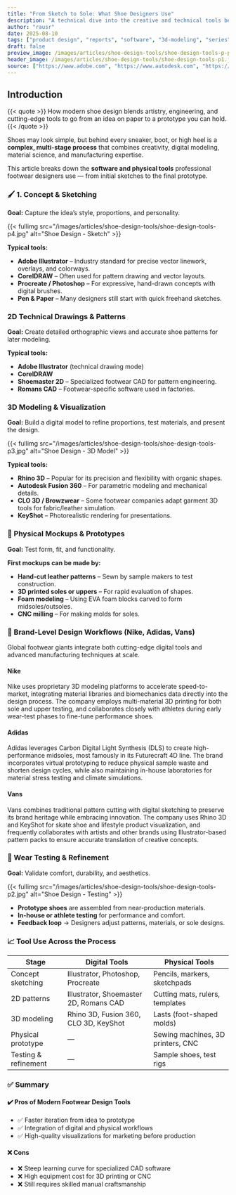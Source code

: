 ```yaml
---
title: "From Sketch to Sole: What Shoe Designers Use"
description: "A technical dive into the creative and technical tools behind modern footwear design — from concept sketches to final prototypes."
author: "rausr"
date: 2025-08-10
tags: ["product design", "reports", "software", "3d-modeling", "series"]
draft: false
preview_image: /images/articles/shoe-design-tools/shoe-design-tools-p-preview.jpg
header_image: /images/articles/shoe-design-tools/shoe-design-tools-p1.jpg
source: ["https://www.adobe.com", "https://www.autodesk.com", "https://www.rhino3d.com", "https://www.coreldraw.com", "https://www.shoeinfonet.com"]
---
```


## Introduction

{{< quote >}}
How modern shoe design blends artistry, engineering, and cutting-edge tools to go from an idea on paper to a prototype you can hold.
{{< /quote >}}

Shoes may look simple, but behind every sneaker, boot, or high heel is a **complex, multi-stage process** that combines creativity, digital modeling, material science, and manufacturing expertise.

This article breaks down the **software and physical tools** professional footwear designers use — from initial sketches to the final prototype.


### 🖌️ 1. Concept & Sketching

**Goal:** Capture the idea’s style, proportions, and personality.

{{< fullimg src="/images/articles/shoe-design-tools/shoe-design-tools-p4.jpg" alt="Shoe Design - Sketch" >}}

**Typical tools:**
- **Adobe Illustrator** – Industry standard for precise vector linework, overlays, and colorways.
- **CorelDRAW** – Often used for pattern drawing and vector layouts.
- **Procreate / Photoshop** – For expressive, hand-drawn concepts with digital brushes.
- **Pen & Paper** – Many designers still start with quick freehand sketches.

### 2D Technical Drawings & Patterns

**Goal:** Create detailed orthographic views and accurate shoe patterns for later modeling.

**Typical tools:**
- **Adobe Illustrator** (technical drawing mode)
- **CorelDRAW**
- **Shoemaster 2D** – Specialized footwear CAD for pattern engineering.
- **Romans CAD** – Footwear-specific software used in factories.


### 3D Modeling & Visualization

**Goal:** Build a digital model to refine proportions, test materials, and present the design.

{{< fullimg src="/images/articles/shoe-design-tools/shoe-design-tools-p3.jpg" alt="Shoe Design - 3D Model" >}}

**Typical tools:**
- **Rhino 3D** – Popular for its precision and flexibility with organic shapes.
- **Autodesk Fusion 360** – For parametric modeling and mechanical details.
- **CLO 3D / Browzwear** – Some footwear companies adapt garment 3D tools for fabric/leather simulation.
- **KeyShot** – Photorealistic rendering for presentations.


### 🧵 Physical Mockups & Prototypes

**Goal:** Test form, fit, and functionality.

**First mockups can be made by:**
- **Hand-cut leather patterns** – Sewn by sample makers to test construction.
- **3D printed soles or uppers** – For rapid evaluation of shapes.
- **Foam modeling** – Using EVA foam blocks carved to form midsoles/outsoles.
- **CNC milling** – For making molds for soles.


### 🏢 Brand-Level Design Workflows (Nike, Adidas, Vans)

Global footwear giants integrate both cutting-edge digital tools and advanced manufacturing techniques at scale.

#### Nike
Nike uses proprietary 3D modeling platforms to accelerate speed-to-market, integrating material libraries and biomechanics data directly into the design process. The company employs multi-material 3D printing for both sole and upper testing, and collaborates closely with athletes during early wear-test phases to fine-tune performance shoes.

#### Adidas
Adidas leverages Carbon Digital Light Synthesis (DLS) to create high-performance midsoles, most famously in its Futurecraft 4D line. The brand incorporates virtual prototyping to reduce physical sample waste and shorten design cycles, while also maintaining in-house laboratories for material stress testing and climate simulations.

#### Vans
Vans combines traditional pattern cutting with digital sketching to preserve its brand heritage while embracing innovation. The company uses Rhino 3D and KeyShot for skate shoe and lifestyle product visualization, and frequently collaborates with artists and other brands using Illustrator-based pattern packs to ensure accurate translation of creative concepts.

### 🥾 Wear Testing & Refinement

**Goal:** Validate comfort, durability, and aesthetics.

{{< fullimg src="/images/articles/shoe-design-tools/shoe-design-tools-p2.jpg" alt="Shoe Design - Testing" >}}

- **Prototype shoes** are assembled from near-production materials.
- **In-house or athlete testing** for performance and comfort.
- **Feedback loop** → Designers adjust patterns, materials, or sole designs.


### 📈 Tool Use Across the Process

| Stage                     | Digital Tools                                   | Physical Tools                  |
|---------------------------|-------------------------------------------------|----------------------------------|
| Concept sketching         | Illustrator, Photoshop, Procreate               | Pencils, markers, sketchpads     |
| 2D patterns               | Illustrator, Shoemaster 2D, Romans CAD           | Cutting mats, rulers, templates  |
| 3D modeling               | Rhino 3D, Fusion 360, CLO 3D, KeyShot            | Lasts (foot-shaped molds)        |
| Physical prototype        | —                                               | Sewing machines, 3D printers, CNC|
| Testing & refinement      | —                                               | Sample shoes, test rigs          |


### ✅ Summary

#### ✔️ Pros of Modern Footwear Design Tools
- ✅ Faster iteration from idea to prototype
- ✅ Integration of digital and physical workflows
- ✅ High-quality visualizations for marketing before production

#### ❌ Cons
- ❌ Steep learning curve for specialized CAD software
- ❌ High equipment cost for 3D printing or CNC
- ❌ Still requires skilled manual craftsmanship
